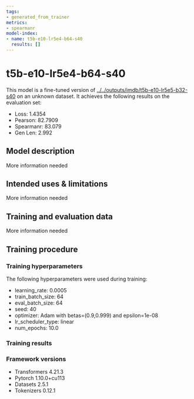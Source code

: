 ```yaml
---
tags:
- generated_from_trainer
metrics:
- spearmanr
model-index:
- name: t5b-e10-lr5e4-b64-s40
  results: []
---
```


<!-- This model card has been generated automatically according to the information the Trainer had access to. You
should probably proofread and complete it, then remove this comment. -->

# t5b-e10-lr5e4-b64-s40

This model is a fine-tuned version of [../../outputs/imdb/t5b-e10-lr5e5-b32-s40](https://huggingface.co/../../outputs/imdb/t5b-e10-lr5e5-b32-s40) on an unknown dataset.
It achieves the following results on the evaluation set:
- Loss: 1.4354
- Pearson: 82.7909
- Spearmanr: 83.079
- Gen Len: 2.992

## Model description

More information needed

## Intended uses & limitations

More information needed

## Training and evaluation data

More information needed

## Training procedure

### Training hyperparameters

The following hyperparameters were used during training:
- learning_rate: 0.0005
- train_batch_size: 64
- eval_batch_size: 64
- seed: 40
- optimizer: Adam with betas=(0.9,0.999) and epsilon=1e-08
- lr_scheduler_type: linear
- num_epochs: 10.0

### Training results



### Framework versions

- Transformers 4.21.3
- Pytorch 1.10.0+cu113
- Datasets 2.5.1
- Tokenizers 0.12.1
